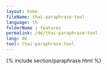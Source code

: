 ```yaml
---
layout: home
fileName: thai-paraphrase-tool
language: th
folderName : features
permalink: /de/thai-paraphrase-tool
lang: de
tool: thai-paraphrase-tool
---
```

{% include section/paraphrase.html %}